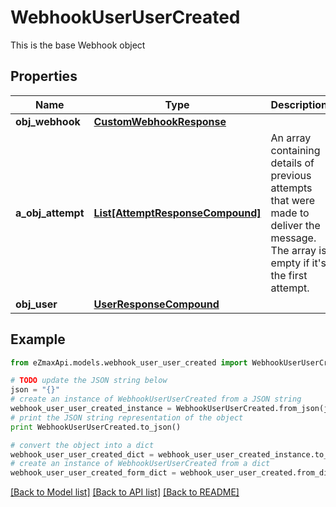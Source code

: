 # WebhookUserUserCreated

This is the base Webhook object

## Properties
Name | Type | Description | Notes
------------ | ------------- | ------------- | -------------
**obj_webhook** | [**CustomWebhookResponse**](CustomWebhookResponse.md) |  | 
**a_obj_attempt** | [**List[AttemptResponseCompound]**](AttemptResponseCompound.md) | An array containing details of previous attempts that were made to deliver the message. The array is empty if it&#39;s the first attempt. | 
**obj_user** | [**UserResponseCompound**](UserResponseCompound.md) |  | 

## Example

```python
from eZmaxApi.models.webhook_user_user_created import WebhookUserUserCreated

# TODO update the JSON string below
json = "{}"
# create an instance of WebhookUserUserCreated from a JSON string
webhook_user_user_created_instance = WebhookUserUserCreated.from_json(json)
# print the JSON string representation of the object
print WebhookUserUserCreated.to_json()

# convert the object into a dict
webhook_user_user_created_dict = webhook_user_user_created_instance.to_dict()
# create an instance of WebhookUserUserCreated from a dict
webhook_user_user_created_form_dict = webhook_user_user_created.from_dict(webhook_user_user_created_dict)
```
[[Back to Model list]](../README.md#documentation-for-models) [[Back to API list]](../README.md#documentation-for-api-endpoints) [[Back to README]](../README.md)


